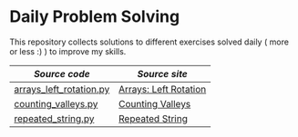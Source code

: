 # Daily Problem Solving

This repository collects solutions to different exercises solved daily ( more or less :) )
to improve my skills.


| *Source code*                                                                                                                   | *Source site*                                                                                   |
|---------------------------------------------------------------------------------------------------------------------------------|-------------------------------------------------------------------------------------------------|
| [arrays\_left\_rotation.py](https://github.com/piergiorgioladisa/DailyProblemSolving/blob/master/arrays\_left\_rotation.py)     | [Arrays: Left Rotation](https://www.hackerrank.com/challenges/ctci-array-left-rotation/problem) |
| [counting\_valleys.py](https://github.com/piergiorgioladisa/DailyProblemSolving/blob/master/counting_valleys.py)     | [Counting Valleys](https://www.hackerrank.com/challenges/counting-valleys/problem) || [jumping\_on\_the\_clouds.py](https://github.com/piergiorgioladisa/DailyProblemSolving/blob/master/jumping\_on\_the\_clouds.py) | [Jumping on the Clouds](https://www.hackerrank.com/challenges/jumping-on-the-clouds/problem)    |
| [repeated\_string.py](https://github.com/piergiorgioladisa/DailyProblemSolving/blob/master/repeated\_string.py)                 | [Repeated String](https://www.hackerrank.com/challenges/repeated-string/problem)                |
